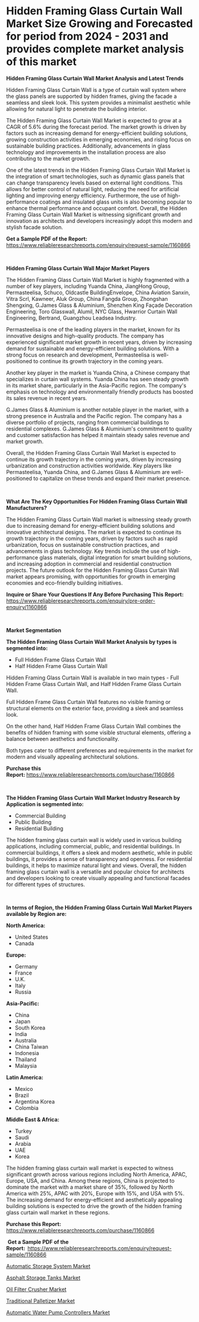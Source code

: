 <p><h1>Hidden Framing Glass Curtain Wall Market Size Growing and Forecasted for period from 2024 - 2031 and provides complete market analysis of this market</h1></p><p><strong>Hidden Framing Glass Curtain Wall Market Analysis and Latest Trends</strong></p>
<p><p>Hidden Framing Glass Curtain Wall is a type of curtain wall system where the glass panels are supported by hidden frames, giving the facade a seamless and sleek look. This system provides a minimalist aesthetic while allowing for natural light to penetrate the building interior.</p><p>The Hidden Framing Glass Curtain Wall Market is expected to grow at a CAGR of 5.6% during the forecast period. The market growth is driven by factors such as increasing demand for energy-efficient building solutions, growing construction activities in emerging economies, and rising focus on sustainable building practices. Additionally, advancements in glass technology and improvements in the installation process are also contributing to the market growth.</p><p>One of the latest trends in the Hidden Framing Glass Curtain Wall Market is the integration of smart technologies, such as dynamic glass panels that can change transparency levels based on external light conditions. This allows for better control of natural light, reducing the need for artificial lighting and improving energy efficiency. Furthermore, the use of high-performance coatings and insulated glass units is also becoming popular to enhance thermal performance and occupant comfort. Overall, the Hidden Framing Glass Curtain Wall Market is witnessing significant growth and innovation as architects and developers increasingly adopt this modern and stylish facade solution.</p></p>
<p><strong>Get a Sample PDF of the Report:&nbsp;</strong> <a href="https://www.reliableresearchreports.com/enquiry/request-sample/1160866">https://www.reliableresearchreports.com/enquiry/request-sample/1160866</a></p>
<p>&nbsp;</p>
<p><strong>Hidden Framing Glass Curtain Wall Major Market Players</strong></p>
<p><p>The Hidden Framing Glass Curtain Wall Market is highly fragmented with a number of key players, including Yuanda China, JiangHong Group, Permasteelisa, Schuco, Oldcastle BuildingEnvelope, China Aviation Sanxin, Vitra Scrl, Kawneer, Aluk Group, China Fangda Group, Zhongshan Shengxing, G.James Glass & Aluminium, Shenzhen King Façade Decoration Engineering, Toro Glasswall, Alumil, NYC Glass, Hwarrior Curtain Wall Engineering, Bertrand, Guangzhou Leadsea Industry. </p><p>Permasteelisa is one of the leading players in the market, known for its innovative designs and high-quality products. The company has experienced significant market growth in recent years, driven by increasing demand for sustainable and energy-efficient building solutions. With a strong focus on research and development, Permasteelisa is well-positioned to continue its growth trajectory in the coming years.</p><p>Another key player in the market is Yuanda China, a Chinese company that specializes in curtain wall systems. Yuanda China has seen steady growth in its market share, particularly in the Asia-Pacific region. The company's emphasis on technology and environmentally friendly products has boosted its sales revenue in recent years.</p><p>G.James Glass & Aluminium is another notable player in the market, with a strong presence in Australia and the Pacific region. The company has a diverse portfolio of projects, ranging from commercial buildings to residential complexes. G.James Glass & Aluminium's commitment to quality and customer satisfaction has helped it maintain steady sales revenue and market growth.</p><p>Overall, the Hidden Framing Glass Curtain Wall Market is expected to continue its growth trajectory in the coming years, driven by increasing urbanization and construction activities worldwide. Key players like Permasteelisa, Yuanda China, and G.James Glass & Aluminium are well-positioned to capitalize on these trends and expand their market presence.</p></p>
<p>&nbsp;</p>
<p><strong>What Are The Key Opportunities For Hidden Framing Glass Curtain Wall Manufacturers?</strong></p>
<p><p>The Hidden Framing Glass Curtain Wall market is witnessing steady growth due to increasing demand for energy-efficient building solutions and innovative architectural designs. The market is expected to continue its growth trajectory in the coming years, driven by factors such as rapid urbanization, focus on sustainable construction practices, and advancements in glass technology. Key trends include the use of high-performance glass materials, digital integration for smart building solutions, and increasing adoption in commercial and residential construction projects. The future outlook for the Hidden Framing Glass Curtain Wall market appears promising, with opportunities for growth in emerging economies and eco-friendly building initiatives.</p></p>
<p><strong>Inquire or Share Your Questions If Any Before Purchasing This Report:</strong> <a href="https://www.reliableresearchreports.com/enquiry/pre-order-enquiry/1160866">https://www.reliableresearchreports.com/enquiry/pre-order-enquiry/1160866</a></p>
<p>&nbsp;</p>
<p><strong>Market Segmentation</strong></p>
<p><strong>The Hidden Framing Glass Curtain Wall Market Analysis by types is segmented into:</strong></p>
<p><ul><li>Full Hidden Frame Glass Curtain Wall</li><li>Half Hidden Frame Glass Curtain Wall</li></ul></p>
<p><p>Hidden Framing Glass Curtain Wall is available in two main types - Full Hidden Frame Glass Curtain Wall, and Half Hidden Frame Glass Curtain Wall. </p><p>Full Hidden Frame Glass Curtain Wall features no visible framing or structural elements on the exterior face, providing a sleek and seamless look. </p><p>On the other hand, Half Hidden Frame Glass Curtain Wall combines the benefits of hidden framing with some visible structural elements, offering a balance between aesthetics and functionality. </p><p>Both types cater to different preferences and requirements in the market for modern and visually appealing architectural solutions.</p></p>
<p><strong>Purchase this Report:&nbsp;</strong><a href="https://www.reliableresearchreports.com/purchase/1160866">https://www.reliableresearchreports.com/purchase/1160866</a></p>
<p>&nbsp;</p>
<p><strong>The Hidden Framing Glass Curtain Wall Market Industry Research by Application is segmented into:</strong></p>
<p><ul><li>Commercial Building</li><li>Public Building</li><li>Residential Building</li></ul></p>
<p><p>The hidden framing glass curtain wall is widely used in various building applications, including commercial, public, and residential buildings. In commercial buildings, it offers a sleek and modern aesthetic, while in public buildings, it provides a sense of transparency and openness. For residential buildings, it helps to maximize natural light and views. Overall, the hidden framing glass curtain wall is a versatile and popular choice for architects and developers looking to create visually appealing and functional facades for different types of structures.</p></p>
<p>&nbsp;</p>
<p><strong>In terms of Region, the Hidden Framing Glass Curtain Wall Market Players available by Region are:</strong></p>
<p>
    <p> <strong> North America: </strong>
        <ul>
            <li>United States</li>
            <li>Canada</li>
        </ul>
        </p> 
    <p> <strong> Europe: </strong>
        <ul>
            <li>Germany</li>
            <li>France</li>
            <li>U.K.</li>
            <li>Italy</li>
            <li>Russia</li>
        </ul>
        </p> 
    <p> <strong> Asia-Pacific: </strong>
        <ul>
            <li>China</li>
            <li>Japan</li>
            <li>South Korea</li>
            <li>India</li>
            <li>Australia</li>
            <li>China Taiwan</li>
            <li>Indonesia</li>
            <li>Thailand</li>
            <li>Malaysia</li>
        </ul>
        </p> 
    <p> <strong> Latin America: </strong>
        <ul>
            <li>Mexico</li>
            <li>Brazil</li>
            <li>Argentina Korea</li>
            <li>Colombia</li>
        </ul>
        </p> 
    <p> <strong> Middle East & Africa: </strong>
        <ul>
            <li>Turkey</li>
            <li>Saudi</li>
            <li>Arabia</li>
            <li>UAE</li>
            <li>Korea</li>
        </ul>
    </p>
    </p>
<p><p>The hidden framing glass curtain wall market is expected to witness significant growth across various regions including North America, APAC, Europe, USA, and China. Among these regions, China is projected to dominate the market with a market share of 35%, followed by North America with 25%, APAC with 20%, Europe with 15%, and USA with 5%. The increasing demand for energy-efficient and aesthetically appealing building solutions is expected to drive the growth of the hidden framing glass curtain wall market in these regions.</p></p>
<p><strong>Purchase this Report: </strong><a href="https://www.reliableresearchreports.com/purchase/1160866">https://www.reliableresearchreports.com/purchase/1160866</a></p>
<p>&nbsp;<strong>Get a Sample PDF of the Report:&nbsp;&nbsp;</strong><a href="https://www.reliableresearchreports.com/enquiry/request-sample/1160866">https://www.reliableresearchreports.com/enquiry/request-sample/1160866</a></p>
<p><strong></strong></p>
<p><p><a href="https://medium.com/@elyssablick/automatic-storage-system-market-size-market-outlook-and-market-forecast-2024-to-2031-f44932a5460f">Automatic Storage System Market</a></p><p><a href="https://medium.com/@jensenklein/analyzing-asphalt-storage-tanks-market-global-industry-perspective-and-forecast-2024-to-2031-e79219b214b5">Asphalt Storage Tanks Market</a></p><p><a href="https://medium.com/@jenniferwhite656/oil-filter-crusher-market-analysis-its-cagr-market-segmentation-and-global-industry-overview-bf6e3630c3cc">Oil Filter Crusher Market</a></p><p><a href="https://medium.com/@elyssablick/traditional-palletizer-market-share-evolution-and-market-growth-trends-2024-2031-3a439d245055">Traditional Palletizer Market</a></p><p><a href="https://medium.com/@jensenklein/automatic-water-pump-controllers-market-insights-into-market-cagr-market-trends-and-growth-e220579c5147">Automatic Water Pump Controllers Market</a></p></p>